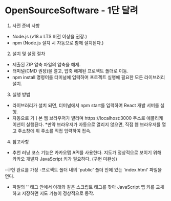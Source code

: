# OpenSourceSoftware - 1단 달려

1. 사전 준비 사항
- Node.js (v18.x LTS 버전 이상을 권장.)
- npm (Node.js 설치 시 자동으로 함께 설치된다.)

2. 설치 및 설정 절차
- 제출된 ZIP 압축 파일의 압축을 해제.
- 터미널(CMD 권장)을 열고, 압축 해제된 프로젝트 폴더로 이동.
- npm install 명령어를 터미널에 입력하여 프로젝트 실행에 필요한 모든 라이브러리 설치.

3. 실행 방법
- 라이브러리가 설치 되면, 터미널에서 npm start를 입력하여 React 개발 서버를 실행.
- 자동으로 기ㅣ본 웹 브라우저가 열리며 https://localhost:3000 주소로 애플리케이션이 실행된다.
  *만약 브라우저가 자동으로 열리지 않으면, 직접 웹 브라우저를 열고 주소창에 위 주소를 직접 입력하여 접속. 

4. 참고사항
- 추천 러닝 코스 기능은 카카오맵 API를 사용한다. 지도가 정상적으로 보이기 위해 카카오 개발자 JavaScript 키가 필요하다. (구현 미완성)

-구현 완료를 가정
-프로젝트 폴더 내의 'public' 폴더 안에 있는 'index.html' 파일을 연다.
- 파일의 '<head>' 태그 안에서 아래와 같은 스크립트 태그를 찾아 <script type="text/javascript" src="//dapi.kakao.com/v2/maps/sdk.js?appkey=JAVASCRIPT_KEY 입력 부분&libraries=services"></script>
  JavaScript 앱 키를 교체하고 저장하면 지도 기능이 정상적으로 동작.

